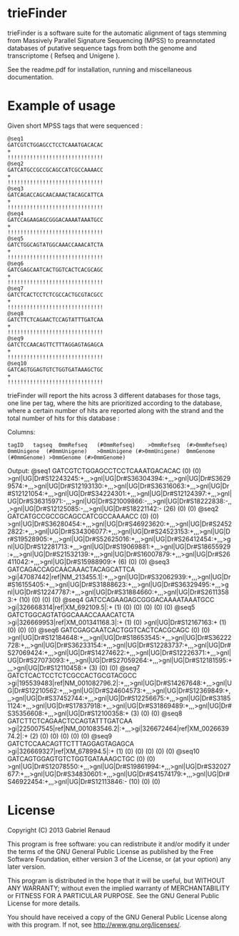 trieFinder
==========


trieFinder is a software suite for the automatic alignment of tags stemming from Massively Parallel Signature Sequencing (MPSS) to preannotated databases of putative sequence tags from both the genome and transcriptome ( Refseq and Unigene ).


See the readme.pdf for installation, running and miscellaneous documentation.


Example of usage
==========

Given short MPSS tags that were sequenced :

    @seq1
    GATCGTCTGGAGCCTCCTCAAATGACACAC
    +
    !!!!!!!!!!!!!!!!!!!!!!!!!!!!!!
    @seq2
    GATCATGCCGCCGCAGCCATCGCCAAAACC
    +
    !!!!!!!!!!!!!!!!!!!!!!!!!!!!!!
    @seq3
    GATCAGACCAGCAACAAACTACAGCATTCA
    +
    !!!!!!!!!!!!!!!!!!!!!!!!!!!!!!
    @seq4
    GATCCAGAAGAGCGGGACAAAATAAATGCC
    +
    !!!!!!!!!!!!!!!!!!!!!!!!!!!!!!
    @seq5
    GATCTGGCAGTATGGCAAACCAAACATCTA
    +
    !!!!!!!!!!!!!!!!!!!!!!!!!!!!!!
    @seq6
    GATCGAGCAATCACTGGTCACTCACGCAGC
    +
    !!!!!!!!!!!!!!!!!!!!!!!!!!!!!!
    @seq7
    GATCTCACTCCTCTCGCCACTGCGTACGCC
    +
    !!!!!!!!!!!!!!!!!!!!!!!!!!!!!!
    @seq8
    GATCTTCTCAGAACTCCAGTATTTGATCAA
    +
    !!!!!!!!!!!!!!!!!!!!!!!!!!!!!!
    @seq9
    GATCTCCAACAGTTCTTTAGGAGTAGAGCA
    +
    !!!!!!!!!!!!!!!!!!!!!!!!!!!!!!
    @seq10
    GATCAGTGGAGTGTCTGGTGATAAAGCTGC
    +
    !!!!!!!!!!!!!!!!!!!!!!!!!!!!!!

trieFinder will report the hits across 3 different databases for those tags, one line per tag, where the hits are prioritized according to the database, where a certain number of hits are reported along with the strand and the total number of hits for this database  :

Columns:

    tagID	tagseq	0mmRefseq	(#0mmRefseq)	>0mmRefseq	(#>0mmRefseq)	0mmUnigene	(#0mmUnigene)	>0mmUnigene	(#>0mmUnigene)	0mmGenome	(#0mmGenome) >0mmGenome	(#>0mmGenome)

Output:
    @seq1	GATCGTCTGGAGCCTCCTCAAATGACACAC		(0)		(0)	>gnl|UG|Dr#S12243245:+,,,>gnl|UG|Dr#S36304394:+,,,>gnl|UG|Dr#S36299574:+,,,>gnl|UG|Dr#S12193130:+,,,>gnl|UG|Dr#S36316063:+,,,>gnl|UG|Dr#S12121054:+,,,>gnl|UG|Dr#S34224301:+,,,>gnl|UG|Dr#S12124397:+,,,>gnl|UG|Dr#S36315971:-,,,>gnl|UG|Dr#S21009866:-,,,>gnl|UG|Dr#S18222838:-,,,>gnl|UG|Dr#S12125085:-,,,>gnl|UG|Dr#S18221142:-	(26)		(0)		(0)
    @seq2	GATCATGCCGCCGCAGCCATCGCCAAAACC		(0)		(0)	>gnl|UG|Dr#S36280454:+,,,>gnl|UG|Dr#S46923620:+,,,>gnl|UG|Dr#S24522822:+,,,>gnl|UG|Dr#S34306077:+,,,>gnl|UG|Dr#S24523153:+,,,>gnl|UG|Dr#S19528905:+,,,>gnl|UG|Dr#S52625016:+,,,>gnl|UG|Dr#S26412454:+,,,>gnl|UG|Dr#S12281713:+,,,>gnl|UG|Dr#S19069881:+,,,>gnl|UG|Dr#S18655929:+,,,>gnl|UG|Dr#S21532139:+,,,>gnl|UG|Dr#S16007879:+,,,>gnl|UG|Dr#S26411042:+,,,>gnl|UG|Dr#S15988909:+	(6)		(0)		(0)
    @seq3	GATCAGACCAGCAACAAACTACAGCATTCA	>gi|47087442|ref|NM_213455.1|:+,,,>gnl|UG|Dr#S32062939:+,,,>gnl|UG|Dr#S16155405:+,,,>gnl|UG|Dr#S31888623:+,,,>gnl|UG|Dr#S36329495:+,,,>gnl|UG|Dr#S12247787:+,,,>gnl|UG|Dr#S31884660:+,,,>gnl|UG|Dr#S26113583:+	(10)		(0)		(0)		(0)
    @seq4	GATCCAGAAGAGCGGGACAAAATAAATGCC	>gi|326668314|ref|XM_692109.5|:+	(1)		(0)		(0)	(0)		(0)		(0)
    @seq5	GATCTGGCAGTATGGCAAACCAAACATCTA	>gi|326669953|ref|XM_001341168.3|:+	(1)		(0)	>gnl|UG|Dr#S12167163:+	(1)		(0)		(0)		(0)
    @seq6	GATCGAGCAATCACTGGTCACTCACGCAGC		(0)		(0)	>gnl|UG|Dr#S12184648:+,,,>gnl|UG|Dr#S18653545:+,,,>gnl|UG|Dr#S36222728:+,,,>gnl|UG|Dr#S36233154:+,,,>gnl|UG|Dr#S12283737:+,,,>gnl|UG|Dr#S27069424:+,,,>gnl|UG|Dr#S14274622:+,,,>gnl|UG|Dr#S12226371:+,,,>gnl|UG|Dr#S27073093:+,,,>gnl|UG|Dr#S27059264:+,,,>gnl|UG|Dr#S12181595:+,,,>gnl|UG|Dr#S12110458:+	(3)		(0)		(0)
    @seq7	GATCTCACTCCTCTCGCCACTGCGTACGCC	>gi|195539483|ref|NM_001082796.2|:+,,,>gnl|UG|Dr#S14267648:+,,,>gnl|UG|Dr#S12210562:+,,,>gnl|UG|Dr#S24604573:+,,,>gnl|UG|Dr#S12369849:+,,,>gnl|UG|Dr#S37452744:+,,,>gnl|UG|Dr#S12256675:+,,,>gnl|UG|Dr#S31851124:+,,,>gnl|UG|Dr#S17837918:+,,,>gnl|UG|Dr#S31869489:+,,,>gnl|UG|Dr#S35356608:+,,,>gnl|UG|Dr#S12100358:+	(3)		(0)		(0)
    @seq8	GATCTTCTCAGAACTCCAGTATTTGATCAA	>gi|225007545|ref|NM_001083546.2|:+,,,>gi|326672464|ref|XM_002663974.2|:+	(2)		(0)		(0)		(0)		(0)		(0)
    @seq9	GATCTCCAACAGTTCTTTAGGAGTAGAGCA	>gi|326669327|ref|XM_678994.5|:+	(1)		(0)		(0)	(0)		(0)		(0)
    @seq10	GATCAGTGGAGTGTCTGGTGATAAAGCTGC		(0)		(0)	>gnl|UG|Dr#S12078550:+,,,>gnl|UG|Dr#S19861994:+,,,>gnl|UG|Dr#S32027677:+,,,>gnl|UG|Dr#S34830601:+,,,>gnl|UG|Dr#S41574179:+,,,>gnl|UG|Dr#S46922454:+,,,>gnl|UG|Dr#S12113846:-	(10)		(0)	(0)


License
==========

Copyright (C) 2013 Gabriel Renaud

This program is free software: you can redistribute it and/or modify
it under the terms of the GNU General Public License as published by
the Free Software Foundation, either version 3 of the License, or
(at your option) any later version.

This program is distributed in the hope that it will be useful,
but WITHOUT ANY WARRANTY; without even the implied warranty of
MERCHANTABILITY or FITNESS FOR A PARTICULAR PURPOSE.  See the
GNU General Public License for more details.

You should have received a copy of the GNU General Public License
along with this program.  If not, see <http://www.gnu.org/licenses/>.
